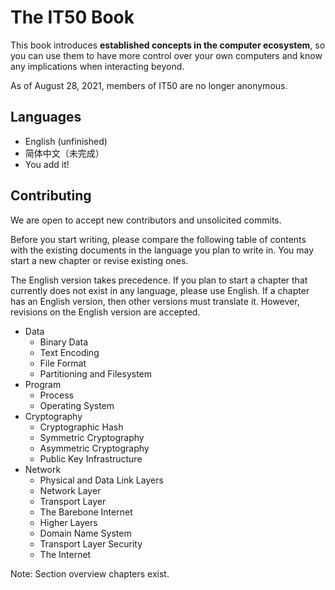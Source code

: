 # The IT50 Book
This book introduces **established concepts in the computer ecosystem**, so you can use them to have more control over your own computers and know any implications when interacting beyond.

As of August 28, 2021, members of IT50 are no longer anonymous.

## Languages

- English (unfinished)
- 简体中文（未完成）
- You add it!

## Contributing

We are open to accept new contributors and unsolicited commits.

Before you start writing, please compare the following table of contents with the existing documents in the language you plan to write in. You may start a new chapter or revise existing ones.

The English version takes precedence. If you plan to start a chapter that currently does not exist in any language, please use English. If a chapter has an English version, then other versions must translate it. However, revisions on the English version are accepted.

- Data
  - Binary Data
  - Text Encoding
  - File Format
  - Partitioning and Filesystem
- Program
  - Process
  - Operating System
- Cryptography
  - Cryptographic Hash
  - Symmetric Cryptography
  - Asymmetric Cryptography
  - Public Key Infrastructure
- Network
  - Physical and Data Link Layers
  - Network Layer
  - Transport Layer
  - The Barebone Internet
  - Higher Layers
  - Domain Name System
  - Transport Layer Security
  - The Internet

Note: Section overview chapters exist.
